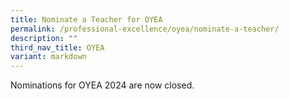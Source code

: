 ```yaml
---
title: Nominate a Teacher for OYEA
permalink: /professional-excellence/oyea/nominate-a-teacher/
description: ""
third_nav_title: OYEA
variant: markdown
---
```

Nominations for OYEA 2024 are now closed.